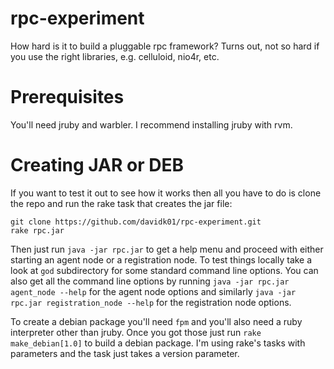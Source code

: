 rpc-experiment
==============

How hard is it to build a pluggable rpc framework? Turns out, not so hard if you use the right libraries, e.g.
celluloid, nio4r, etc.

Prerequisites
=============

You'll need jruby and warbler. I recommend installing jruby with rvm.

Creating JAR or DEB
===================

If you want to test it out to see how it works then all you have to do is clone the repo and run the rake
task that creates the jar file:
```
git clone https://github.com/davidk01/rpc-experiment.git
rake rpc.jar
```

Then just run `java -jar rpc.jar` to get a help menu and proceed with either starting an agent node or
a registration node. To test things locally take a look at `god` subdirectory for some standard command
line options. You can also get all the command line options by running `java -jar rpc.jar agent_node --help`
for the agent node options and similarly `java -jar rpc.jar registration_node --help` for the registration
node options.

To create a debian package you'll need `fpm` and you'll also need a ruby interpreter other than jruby. Once you
got those just run `rake make_debian[1.0]` to build a debian package. I'm using rake's tasks with parameters and
the task just takes a version parameter.
